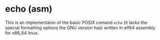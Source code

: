 # echo (asm)

This is an implementaion of the basic POSIX comand `echo` (it lacks the special
formatting options the GNU version has) written in elf64 assembly for x86_64
linux.
